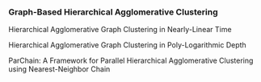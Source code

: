 ### Graph-Based Hierarchical Agglomerative Clustering

Hierarchical Agglomerative Graph Clustering in Nearly-Linear Time

Hierarchical Agglomerative Graph Clustering in Poly-Logarithmic Depth

ParChain: A Framework for Parallel Hierarchical Agglomerative Clustering using Nearest-Neighbor Chain

